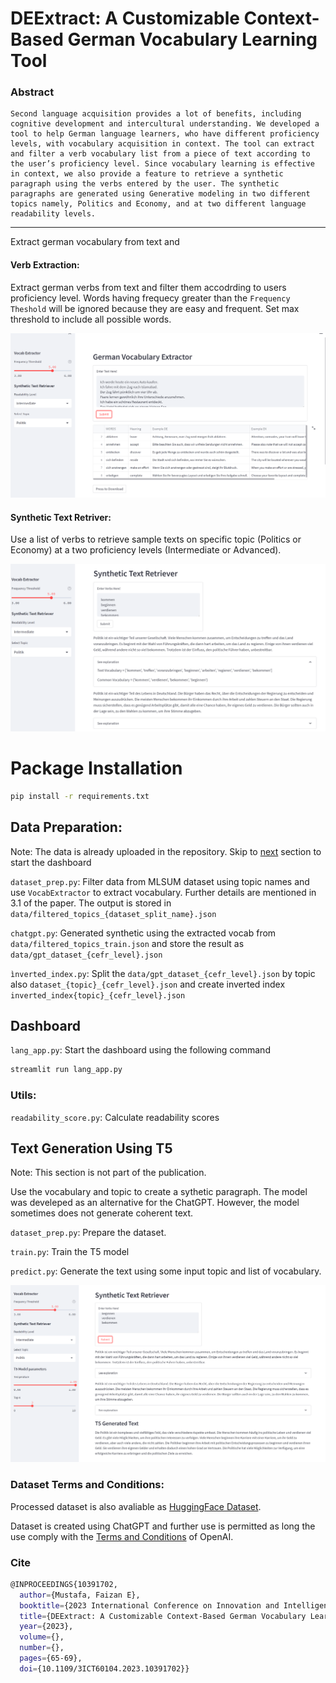 # DEExtract: A Customizable Context-Based German Vocabulary Learning Tool

### Abstract 

```
Second language acquisition provides a lot of benefits, including cognitive development and intercultural understanding. We developed a tool to help German language learners, who have different proficiency levels, with vocabulary acquisition in context. The tool can extract and filter a verb vocabulary list from a piece of text according to the user’s proficiency level. Since vocabulary learning is effective in context, we also provide a feature to retrieve a synthetic paragraph using the verbs entered by the user. The synthetic paragraphs are generated using Generative modeling in two different topics namely, Politics and Economy, and at two different language readability levels.
```

---

Extract german vocabulary from text and 

#### Verb Extraction:
Extract german verbs from text and filter them accodrding to users proficiency level. Words having frequecy greater than the `Frequency Theshold` will be ignored because they are easy and frequent. Set max threshold to include all possible words.   

![website demo](dump/images/vocab_extraction_demo.PNG)

#### Synthetic Text Retriver:
Use a list of verbs to retrieve sample texts on specific topic (Politics or Economy) at a two proficiency levels (Intermediate or Advanced).
 
![website demo](dump/images/retriever_demo.PNG)

# Package Installation

```bash
pip install -r requirements.txt
```

## Data Preparation:
Note: The data is already uploaded in the repository. Skip to [next](#Dashboard) section to start the dashboard

`dataset_prep.py`: Filter data from MLSUM dataset using topic names and use `VocabExtractor` to extract vocabulary. Further details are mentioned in 3.1 of the paper. The output is stored in `data/filtered_topics_{dataset_split_name}.json`

`chatgpt.py`: Generated synthetic using the extracted vocab from `data/filtered_topics_train.json` and store the result as `data/gpt_dataset_{cefr_level}.json`

`ìnverted_index.py`: Split the `data/gpt_dataset_{cefr_level}.json` by topic also `dataset_{topic}_{cefr_level}.json` and create inverted index `inverted_index{topic}_{cefr_level}.json`

## Dashboard
`lang_app.py`: Start the dashboard using the following command

```bash
streamlit run lang_app.py 
```

### Utils: 

`readability_score.py`: Calculate readability scores

## Text Generation Using T5

Note: This section is not part of the publication.

Use the vocabulary and topic to create a sythetic paragraph. The model was develeped as an alternative for the ChatGPT. However, the model sometimes does not generate coherent text.

`dataset_prep.py`: Prepare the dataset.

`train.py`: Train the T5 model

`predict.py`: Generate the text using some input topic and list of vocabulary. 

![website demo](dump/images/t5_demo.PNG)

### Dataset Terms and Conditions:

Processed dataset is also avaliable as [HuggingFace Dataset](https://huggingface.co/datasets/femustafa/DEExtract). 

Dataset is created using ChatGPT and further use is permitted as long the use comply with the [Terms and Conditions](https://openai.com/policies/terms-of-use) of OpenAI.

### Cite

```bash
@INPROCEEDINGS{10391702,
  author={Mustafa, Faizan E},
  booktitle={2023 International Conference on Innovation and Intelligence for Informatics, Computing, and Technologies (3ICT)}, 
  title={DEExtract: A Customizable Context-Based German Vocabulary Learning Tool}, 
  year={2023},
  volume={},
  number={},
  pages={65-69},
  doi={10.1109/3ICT60104.2023.10391702}}

```






